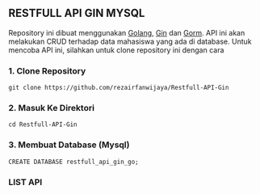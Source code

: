 ## RESTFULL API GIN MYSQL
Repository ini dibuat menggunakan [Golang](https://go.dev/), [Gin](https://gin-gonic.com/) dan [Gorm](https://gorm.io/). API ini akan melakukan CRUD terhadap data mahasiswa yang ada di database. Untuk mencoba API ini, silahkan untuk clone repository ini dengan cara 

### 1. Clone Repository
```
git clone https://github.com/rezairfanwijaya/Restfull-API-Gin
```

### 2. Masuk Ke Direktori
```
cd Restfull-API-Gin
```

### 3. Membuat Database (Mysql)

```
CREATE DATABASE restfull_api_gin_go;
```

### LIST API
